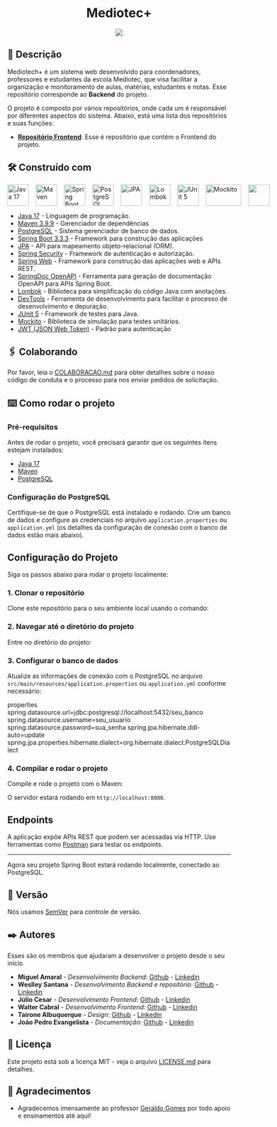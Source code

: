 <div align="center">

# Mediotec+

</div>

<div align="center">
<img src="https://i.ibb.co/nRV9jcj/Design-sem-nome.png">
</div>

## 📜 Descrição

Mediotech+ é um sistema web desenvolvido para coordenadores, professores e estudantes da escola Mediotec, que visa facilitar a organização e monitoramento de aulas, matérias, estudantes e notas. Esse repositório corresponde ao **Backend** do projeto.

O projeto é composto por vários repositórios, onde cada um é responsável por diferentes aspectos do sistema. Abaixo, está uma lista dos repositórios e suas funções:

- [**Repositório Frontend**](https://github.com/miguelamaral254/mediotec-frontend): Esse é repositório que contém o Frontend do projeto.

## 🛠️ Construído com

<div style="display: flex; align-items: center; gap: 16px;">
<a href="https://www.oracle.com/java/technologies/javase/jdk17-archive-downloads.html" target="_blank">
<img src="https://www.svgrepo.com/show/184143/java.svg" alt="Java 17" style="width: 48px; height: 48px;">
</a>

<a href="https://maven.apache.org/" target="_blank">
<img src="https://www.svgrepo.com/show/373829/maven.svg" alt="Maven" style="width: 48px; height: 48px;">
</a>

<a href="https://spring.io/projects/spring-boot" target="_blank">
<img src="https://www.svgrepo.com/show/376350/spring.svg" alt="Spring Boot" style="width: 48px; height: 48px;">
</a>

<a href="https://www.postgresql.org/" target="_blank">
<img src="https://www.svgrepo.com/show/354200/postgresql.svg" alt="PostgreSQL" style="width: 48px; height: 48px;">
</a>

<a href="https://jakarta.ee/specifications/persistence/" target="_blank">
<img src="https://www.svgrepo.com/show/500908/jpa.svg" alt="JPA" style="width: 48px; height: 48px;">
</a>

<a href="https://projectlombok.org/" target="_blank">
<img src="https://kodejava.org/wp-content/uploads/2018/12/lombok.png" alt="Lombok" style="width: 48px; height: 48px;">
</a>

<a href="https://junit.org/junit5/" target="_blank">
<img src="https://www.svgrepo.com/show/330758/junit5.svg" alt="JUnit 5" style="width: 48px; height: 48px;">
</a>

<a href="https://site.mockito.org/" target="_blank">
<img src="https://miro.medium.com/v2/resize:fit:640/format:webp/1*4ezoav544ciIcSAa67ci1w.png" alt="Mockito" style="width: 80px; height: 48px;">
</a>

<a href="https://jwt.io/" target="_blank">
<img src="https://cdn.worldvectorlogo.com/logos/jwt-3.svg" style="width: 48px; height: 48px;">
</a>

</div>

- [Java 17](https://www.oracle.com/java/technologies/javase-jdk17-downloads.html) - Linguagem de programação.
- [Maven 3.9.9](https://maven.apache.org/) - Gerenciador de dependências
- [PostgreSQL](https://www.postgresql.org/) - Sistema gerenciador de banco de dados.
- [Spring Boot 3.3.3](https://spring.io/projects/spring-boot) - Framework para construção das aplicações
- [JPA](https://jakarta.ee/specifications/persistence/) - API para mapeamento objeto-relacional (ORM).
- [Spring Security](https://spring.io/projects/spring-security) - Framework de autenticação e autorização.
- [Spring Web](https://docs.spring.io/spring-boot/docs/current/reference/html/web.html) - Framework para construção das aplicações web e APIs REST.
- [SpringDoc OpenAPI](https://springdoc.org/) - Ferramenta para geração de documentação OpenAPI para APIs Spring Boot.
- [Lombok](https://projectlombok.org/) - Biblioteca para simplificação do código Java com anotações.
- [DevTools](https://docs.spring.io/spring-boot/docs/current/reference/htmlsingle/#using.devtools) - Ferramenta de desenvolvimento para facilitar o processo de desenvolvimento e depuração.
- [JUnit 5](https://junit.org/junit5/) - Framework de testes para Java.
- [Mockito](https://site.mockito.org/) - Biblioteca de simulação para testes unitários.
- [JWT (JSON Web Token)](https://jwt.io/) - Padrão para autenticação

## 🖇️ Colaborando

Por favor, leia o [COLABORACAO.md](https://github.com/miguelamaral254/mt-auth-service/blob/main/COLABORACAO.md) para obter detalhes sobre o nosso código de conduta e o processo para nos enviar pedidos de solicitação.

## ⌨️ Como rodar o projeto

### Pré-requisitos

Antes de rodar o projeto, você precisará garantir que os seguintes itens estejam instalados:

- [Java 17](https://www.oracle.com/java/technologies/javase-jdk17-downloads.html)
- [Maven](https://maven.apache.org/)
- [PostgreSQL](https://www.postgresql.org/download/)

### Configuração do PostgreSQL

Certifique-se de que o PostgreSQL está instalado e rodando. Crie um banco de dados e configure as credenciais no arquivo `application.properties` ou `application.yml` (os detalhes da configuração de conexão com o banco de dados estão mais abaixo).

## Configuração do Projeto

Siga os passos abaixo para rodar o projeto localmente:

### 1. Clonar o repositório

Clone este repositório para o seu ambiente local usando o comando:

### 2. Navegar até o diretório do projeto

Entre no diretório do projeto:

### 3. Configurar o banco de dados

Atualize as informações de conexão com o PostgreSQL no arquivo `src/main/resources/application.properties` ou `application.yml` conforme necessário:

properties
spring.datasource.url=jdbc:postgresql://localhost:5432/seu_banco
spring.datasource.username=seu_usuario
spring.datasource.password=sua_senha
spring.jpa.hibernate.ddl-auto=update
spring.jpa.properties.hibernate.dialect=org.hibernate.dialect.PostgreSQLDialect

### 4. Compilar e rodar o projeto

Compile e rode o projeto com o Maven:

O servidor estará rodando em `http://localhost:8080`.

## Endpoints

A aplicação expõe APIs REST que podem ser acessadas via HTTP. Use ferramentas como [Postman](https://www.postman.com/) para testar os endpoints.

---

Agora seu projeto Spring Boot estará rodando localmente, conectado ao PostgreSQL.

## 📌 Versão

Nós usamos [SemVer](http://semver.org/) para controle de versão.

## ✒️ Autores

Esses são os membros que ajudaram a desenvolver o projeto desde o seu início

- **Miguel Amaral** - *Desenvolvimento Backend*: [Github](https://github.com/miguelamaral254) - [Linkedin](https://linkedin.com/in/miguelamaral254/)
- **Weslley Santana** - *Desenvolvimento Backend e repositório*: [Github](https://github.com/wsllyz) - [Linkedin](https://linkedin.com/in/wessantana)
- **Júlio Cesar** - *Desenvolvimento Frontend*: [Github](https://github.com/JulioCesarAguiar) - [Linkedin](https://www.linkedin.com/in/j%C3%BAlio-cesar-aguiar-25a0b6277/)
- **Walter Cabral** - *Desenvolvimento Frontend*: [Github](https://github.com/linkParaPerfil) - [Linkedin](https://www.linkedin.com/in/walter-cabral-251341237/)
- **Tairone Albuquerque** - *Design*: [Github](https://github.com/TaironeAlbuquerque) - [Linkedin](https://linkedin.com/in/taironealb/)
- **João Pedro Evangelista** - *Documentação*: [Github](https://github.com/jotapedevs) - [Linkedin](https://www.linkedin.com/in/joaoevangelistadev/)

## 📄 Licença

Este projeto está sob a licença MIT - veja o arquivo [LICENSE.md](https://github.com/miguelamaral254/mt-auth-service/blob/main/LICENSE) para detalhes.

## 🎁 Agradecimentos

- Agradecemos imensamente ao professor [Geraldo Gomes](https://github.com/geraldo7junior) por todo apoio e ensinamentos até aqui!
